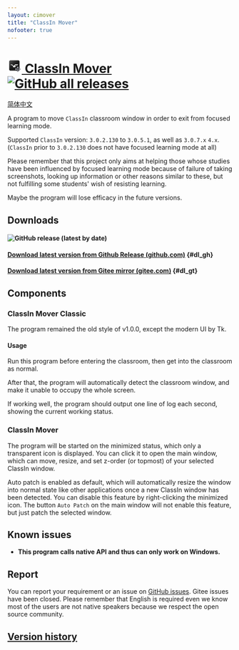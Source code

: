 ```yaml
---
layout: cimover
title: "ClassIn Mover"
nofooter: true
---
```


# [![ClassIn-Mover icon 32x32](ClassIn_Mover_32.png) ClassIn Mover ![GitHub all releases](https://img.shields.io/github/downloads/CarlGao4/ClassIn-Mover/total)](https://carlgao4.github.io/ClassIn-Mover/) 

[简体中文](zh-cn)

A program to move `ClassIn` classroom window in order to exit from focused learning mode.

Supported `ClassIn` version: `3.0.2.130` to `3.0.5.1`, as well as `3.0.7.x` `4.x`. (`ClassIn` prior to `3.0.2.130` does not have focused learning mode at all)

Please remember that this project only aims at helping those whose studies have been influenced by focused learning mode because of failure of taking screenshots, looking up information or other reasons similar to these, but not fulfilling some students' wish of resisting learning.

Maybe the program will lose efficacy in the future versions.

## Downloads

#### ![GitHub release (latest by date)](https://img.shields.io/github/v/release/CarlGao4/ClassIn-Mover)

#### [Download latest version from Github Release (github.com)](./download_github.html) {#dl_gh}

#### [Download latest version from Gitee mirror (gitee.com)](./download_gitee.html) {#dl_gt}

## Components

### ClassIn Mover Classic

The program remained the old style of v1.0.0, except the modern UI by Tk.

#### Usage

Run this program before entering the classroom, then get into the classroom as normal.

After that, the program will automatically detect the classroom window, and make it unable to occupy the whole screen.

If working well, the program should output one line of log each second, showing the current working status.

### ClassIn Mover

The program will be started on the minimized status, which only a transparent icon is displayed. You can click it to open the main window, which can move, resize, and set z-order (or topmost) of your selected ClassIn window.

Auto patch is enabled as default, which will automatically resize the window into normal state like other applications once a new ClassIn window has been detected. You can disable this feature by right-clicking the minimized icon. The button `Auto Patch` on the main window will not enable this feature, but just patch the selected window.

## Known issues

-   **This program calls native API and thus can only work on Windows.**

## Report

You can report your requirement or an issue on [GitHub issues](https://github.com/CarlGao4/ClassIn-Mover/issues). Gitee issues have been closed. Please remember that English is required even we know most of the users are not native speakers because we respect the open source community.

## [Version history](releases)
